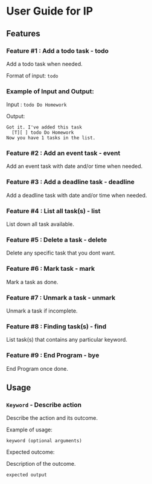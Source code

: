 # User Guide for IP

## Features 

### Feature #1 : Add a todo task - todo

Add a todo task when needed.

Format of input:
`todo`

### Example of Input and Output:
Input : `todo Do Homework`

Output:
```
Got it. I've added this task
  [T][ ] todo Do Homework
Now you have 1 tasks in the list.
```

### Feature #2 : Add an event task - event

Add an event task with date and/or time when needed.

### Feature #3 : Add a deadline task - deadline

Add a deadline task with date and/or time when needed.

### Feature #4 : List all task(s) - list

List down all task available.

### Feature #5 : Delete a task - delete

Delete any specific task that you dont want.

### Feature #6 : Mark task - mark

Mark a task as done.

### Feature #7 : Unmark a task - unmark

Unmark a task if incomplete.

### Feature #8 : Finding task(s) - find

List task(s) that contains any particular keyword.

### Feature #9 : End Program - bye

End Program once done.


## Usage

### `Keyword` - Describe action

Describe the action and its outcome.

Example of usage: 

`keyword (optional arguments)`

Expected outcome:

Description of the outcome.

```
expected output
```
